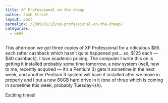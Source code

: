 ```yaml
---
title: XP Professional on the cheap
author: Josh Street
layout: post
permalink: /2005/01/23/xp-professional-on-the-cheap/
categories:
  - Geek
---
```

This afternoon we got three copies of XP Professional for a ridiculous $85 each (after cashback which hasn&#8217;t quite happened yet&#8230; so, $125 each &#8212; $40 cashback). I love academic pricing. The computer I write this on is getting it installed probably some time tomorrow, a new system (well, new to me, recently acquired &#8212; it&#8217;s a Pentium 3) gets it sometime in the next week, and another Pentium 3 system will have it installed after we move in properly and I put a new 80GB hard drive in it (one of three which is coming in sometime this week, probably Tuesday-ish).

Exciting times!